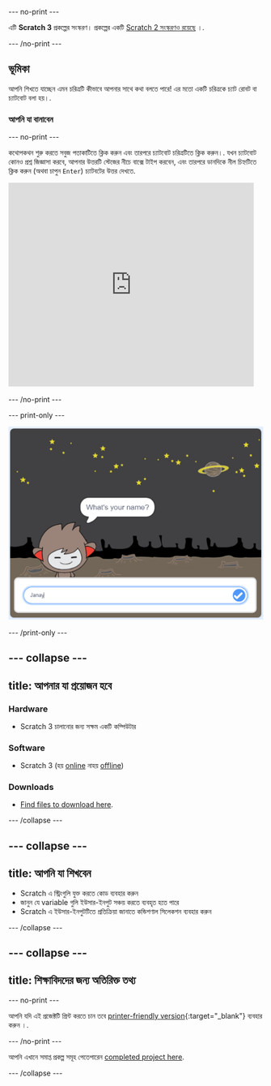 --- no-print ---

এটি **Scratch 3** প্রকল্পের সংস্করণ। প্রকল্পের একটি [Scratch 2 সংস্করণও রয়েছে](https://projects.raspberrypi.org/bn-IN/projects/chatbot-scratch2) ।.

--- /no-print ---

## ভূমিকা

আপনি শিখতে যাচ্ছেন এমন চরিত্রটি কীভাবে আপনার সাথে কথা বলতে পারে! এর মতো একটি চরিত্রকে চ্যাট রোবট বা চ্যাটবোট বলা হয়।.

### আপনি যা বানাবেন

--- no-print ---

কথোপকথন শুরু করতে সবুজ পতাকাটিতে ক্লিক করুন এবং তারপরে চ্যাটবোট চরিত্রটিতে ক্লিক করুন।. যখন চ্যাটবোট কোনও প্রশ্ন জিজ্ঞাসা করবে, আপনার উত্তরটি স্টেজের নীচে বাক্সে টাইপ করবেন, এবং তারপরে ডানদিকে নীল চিহ্নটিতে ক্লিক করুন (অথবা চাপুন `Enter`) চ্যাটবটের উত্তর দেখতে.

<div class="scratch-preview">
  <iframe allowtransparency="true" width="485" height="402" src="https://scratch.mit.edu/projects/embed/248864190/?autostart=false" 
  frameborder="0" scrolling="no"></iframe>
</div>

--- /no-print ---

--- print-only ---

![complete project](images/chatbot-preview.png)

--- /print-only ---

--- collapse ---
---
title: আপনার যা প্রয়োজন হবে
---

### Hardware

- Scratch 3 চালানোর জন্য সক্ষম একটি কম্পিউটার

### Software

- Scratch 3 (হয় [online](https://rpf.io/scratchon) নাহয় [offline](https://rpf.io/scratchoff))

### Downloads

- [Find files to download here](http://rpf.io/p/bn-IN/chatbot-go).

--- /collapse ---

--- collapse ---
---
title: আপনি যা শিখবেন
---

- Scratch এ স্ট্রিংগুলি যুক্ত করতে কোড ব্যবহার করুন
- জানুন যে variable গুলি ইউসার-ইনপুট সঞ্চয় করতে ব্যবহৃত হতে পারে
- Scratch এ ইউসার-ইনপুটটিতে প্রতিক্রিয়া জানাতে কন্ডিশণাল সিলেকশন ব্যবহার করুন

--- /collapse ---

--- collapse ---
---
title: শিক্ষাবিদদের জন্য অতিরিক্ত তথ্য
---

--- no-print ---

আপনি যদি এই প্রজেক্টটি প্রিন্ট করতে চান তবে [printer-friendly version](https://projects.raspberrypi.org/bn-IN/projects/chatbot/print){:target="_blank"} ব্যবহার করুন ।.

--- /no-print ---

আপনি এখানে সমাপ্ত প্রকল্প সমূহ পেতেপারেন [completed project here](http://rpf.io/p/bn-IN/chatbot-get).

--- /collapse ---